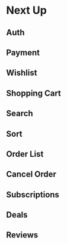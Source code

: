 # Next Up

## Auth
## Payment
## Wishlist
## Shopping Cart
## Search
## Sort
## Order List
## Cancel Order
## Subscriptions
## Deals
## Reviews